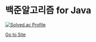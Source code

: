 # 백준알고리즘 for Java
[![Solved.ac Profile](http://mazassumnida.wtf/api/v2/generate_badge?boj=ilhan0422)](https://solved.ac/ilhan0422/)

[Go to Site](https://www.acmicpc.net/)
